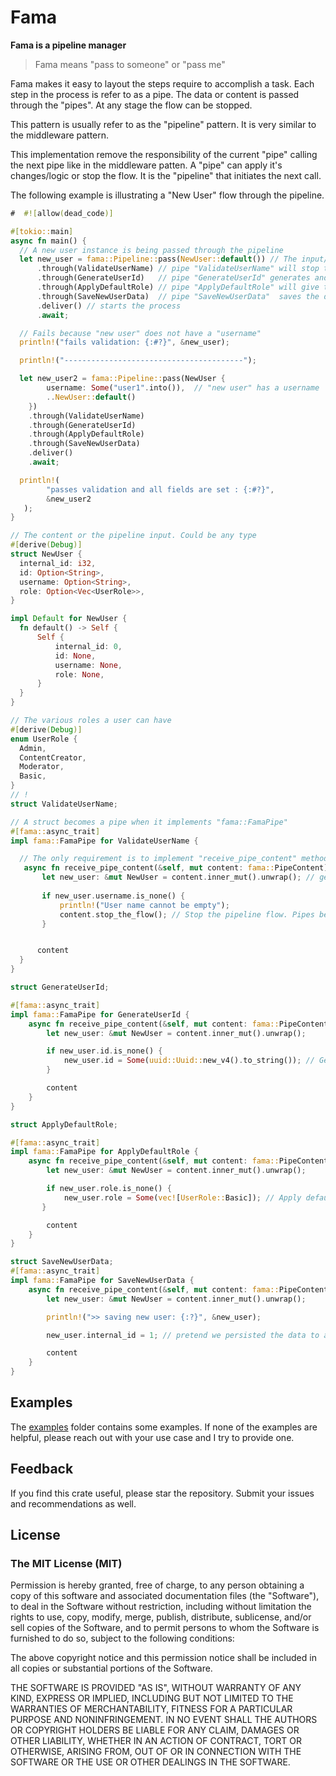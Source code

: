 # Fama

**Fama is a pipeline manager**

> Fama means "pass to someone" or "pass me"

 Fama makes it easy to layout the steps
 require to accomplish a task.
 Each step in the process is refer to as a pipe. The data or content is passed through
 the "pipes". At any stage the flow can be stopped.

 This pattern is usually refer to as the "pipeline" pattern. It is very similar to the
 middleware pattern.

 This implementation remove the responsibility of the current "pipe" calling the next pipe like
 in the middleware patten. A "pipe" can apply it's changes/logic or stop the flow. It is the "pipeline"
 that initiates the next call.

 The following example is illustrating a "New User" flow through the pipeline.

 ```rust
#  #![allow(dead_code)]

 #[tokio::main]
 async fn main() {
   // A new user instance is being passed through the pipeline
   let new_user = fama::Pipeline::pass(NewUser::default()) // The input/content
       .through(ValidateUserName) // pipe "ValidateUserName" will stop the flow if the user does not have a "username"
       .through(GenerateUserId)   // pipe "GenerateUserId" generates and set the user ID.  
       .through(ApplyDefaultRole) // pipe "ApplyDefaultRole" will give the user the "Basic" role if the list of roles is empty
       .through(SaveNewUserData)  // pipe "SaveNewUserData"  saves the data to the database. At this stage, we know all is well
       .deliver() // starts the process
       .await;

   // Fails because "new user" does not have a "username"
   println!("fails validation: {:#?}", &new_user);

   println!("----------------------------------------");

   let new_user2 = fama::Pipeline::pass(NewUser {
         username: Some("user1".into()),  // "new user" has a username
         ..NewUser::default()
     })
     .through(ValidateUserName)
     .through(GenerateUserId)
     .through(ApplyDefaultRole)
     .through(SaveNewUserData)
     .deliver()
     .await;

   println!(
         "passes validation and all fields are set : {:#?}",
         &new_user2
    );
 }

 // The content or the pipeline input. Could be any type
 #[derive(Debug)]
 struct NewUser {
   internal_id: i32,
   id: Option<String>,
   username: Option<String>,
   role: Option<Vec<UserRole>>,
 }

 impl Default for NewUser {
   fn default() -> Self {
       Self {
           internal_id: 0,
           id: None,
           username: None,
           role: None,
       }
   }
 }

 // The various roles a user can have
 #[derive(Debug)]
 enum UserRole {
   Admin,
   ContentCreator,
   Moderator,
   Basic,
 }
// !
 struct ValidateUserName;

 // A struct becomes a pipe when it implements "fama::FamaPipe"
 #[fama::async_trait]
 impl fama::FamaPipe for ValidateUserName {

   // The only requirement is to implement "receive_pipe_content" method
    async fn receive_pipe_content(&self, mut content: fama::PipeContent) -> fama::PipeContent {
        let new_user: &mut NewUser = content.inner_mut().unwrap(); // get pipeline content
  
        if new_user.username.is_none() {
            println!("User name cannot be empty");
            content.stop_the_flow(); // Stop the pipeline flow. Pipes below this pipe will not get call
        }


       content
   }
 }

 struct GenerateUserId;

 #[fama::async_trait]
 impl fama::FamaPipe for GenerateUserId {
     async fn receive_pipe_content(&self, mut content: fama::PipeContent) -> fama::PipeContent {
         let new_user: &mut NewUser = content.inner_mut().unwrap();

         if new_user.id.is_none() {
             new_user.id = Some(uuid::Uuid::new_v4().to_string()); // Generate and set the ID
         }

         content
     }
 }

 struct ApplyDefaultRole;

 #[fama::async_trait]
 impl fama::FamaPipe for ApplyDefaultRole {
     async fn receive_pipe_content(&self, mut content: fama::PipeContent) -> fama::PipeContent {
         let new_user: &mut NewUser = content.inner_mut().unwrap();

         if new_user.role.is_none() {
             new_user.role = Some(vec![UserRole::Basic]); // Apply default role
        }

         content
     }
 }

 struct SaveNewUserData;
 #[fama::async_trait]
 impl fama::FamaPipe for SaveNewUserData {
     async fn receive_pipe_content(&self, mut content: fama::PipeContent) -> fama::PipeContent {
         let new_user: &mut NewUser = content.inner_mut().unwrap();

         println!(">> saving new user: {:?}", &new_user);

         new_user.internal_id = 1; // pretend we persisted the data to a database

         content
     }
 }
 ```
## Examples
The [examples](https://github.com/shiftrightonce/fama/tree/main/examples) folder contains some examples. If none of the examples are helpful,
please reach out with your use case and I  try to provide one.


## Feedback
If you find this crate useful, please star the repository. Submit your issues and recommendations as well.


## License

### The MIT License (MIT)

Permission is hereby granted, free of charge, to any person obtaining a copy of this software and associated documentation files (the "Software"), to deal in the Software without restriction, including without limitation the rights to use, copy, modify, merge, publish, distribute, sublicense, and/or sell copies of the Software, and to permit persons to whom the Software is furnished to do so, subject to the following conditions:

The above copyright notice and this permission notice shall be included in all copies or substantial portions of the Software.

THE SOFTWARE IS PROVIDED "AS IS", WITHOUT WARRANTY OF ANY KIND, EXPRESS OR IMPLIED, INCLUDING BUT NOT LIMITED TO THE WARRANTIES OF MERCHANTABILITY, FITNESS FOR A PARTICULAR PURPOSE AND NONINFRINGEMENT. IN NO EVENT SHALL THE AUTHORS OR COPYRIGHT HOLDERS BE LIABLE FOR ANY CLAIM, DAMAGES OR OTHER LIABILITY, WHETHER IN AN ACTION OF CONTRACT, TORT OR OTHERWISE, ARISING FROM, OUT OF OR IN CONNECTION WITH THE SOFTWARE OR THE USE OR OTHER DEALINGS IN THE SOFTWARE.